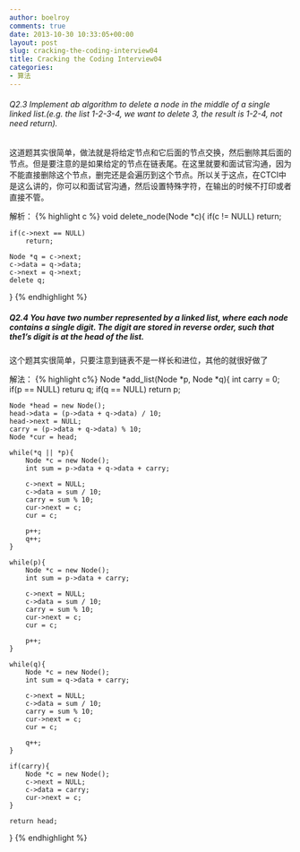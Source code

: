 ```yaml
---
author: boelroy
comments: true
date: 2013-10-30 10:33:05+00:00
layout: post
slug: cracking-the-coding-interview04
title: Cracking the Coding Interview04
categories:
- 算法
---
```


###### Q2.3 Implement ab algorithm to delete a node in the middle of a single linked list.(e.g. the list 1-2-3-4, we want to delete 3, the result is 1-2-4, not need return).

这道题其实很简单，做法就是将给定节点和它后面的节点交换，然后删除其后面的节点。但是要注意的是如果给定的节点在链表尾。在这里就要和面试官沟通，因为不能直接删除这个节点，删完还是会遍历到这个节点。所以关于这点，在CTCI中是这么讲的，你可以和面试官沟通，然后设置特殊字符，在输出的时候不打印或者直接不管。

解析：
{% highlight c %}
void delete_node(Node *c){
	if(c != NULL)
		return;
		
	if(c->next == NULL)
		return;
	
	Node *q = c->next;
	c->data = q->data;
	c->next = q->next;
	delete q;
}
{% endhighlight %}

##### Q2.4 You have two number represented by a linked list, where each node contains a single digit. The digit are stored in reverse order, such that the1’s digit is at the head of the list.

这个题其实很简单，只要注意到链表不是一样长和进位，其他的就很好做了
 
 解法：
 {% highlight c%}
 Node *add_list(Node *p, Node *q){
	int carry = 0;
	if(p == NULL) returu q;
	if(q == NULL) return p;

	Node *head = new Node();
	head->data = (p->data + q->data) / 10;
	head->next = NULL;
	carry = (p->data + q->data) % 10;
	Node *cur = head;

	while(*q || *p){
		Node *c = new Node();
		int sum = p->data + q->data + carry;

		c->next = NULL;
		c->data = sum / 10;
		carry = sum % 10;
		cur->next = c;
		cur = c;

		p++;
		q++;
	}

	while(p){
		Node *c = new Node();
		int sum = p->data + carry;

		c->next = NULL;
		c->data = sum / 10;
		carry = sum % 10;
		cur->next = c;
		cur = c;

		p++;
	}

	while(q){
		Node *c = new Node();
		int sum = q->data + carry;

		c->next = NULL;
		c->data = sum / 10;
		carry = sum % 10;
		cur->next = c;
		cur = c;

		q++;
	}

	if(carry){
		Node *c = new Node();
		c->next = NULL;
		c->data = carry;
		cur->next = c;
	}

	return head;

}
 {% endhighlight %}